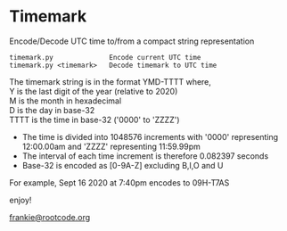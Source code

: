 # Timemark

Encode/Decode UTC time to/from a compact string representation

```
timemark.py              Encode current UTC time
timemark.py <timemark>   Decode timemark to UTC time
```

The timemark string is in the format YMD-TTTT where,  
  Y is the last digit of the year (relative to 2020)  
  M is the month in hexadecimal  
  D is the day in base-32  
  TTTT is the time in base-32 ('0000' to 'ZZZZ')  

- The time is divided into 1048576 increments with '0000' representing 12:00.00am and 'ZZZZ' representing 11:59.99pm   
- The interval of each time increment is therefore 0.082397 seconds
- Base-32 is encoded as [0-9A-Z] excluding B,I,O and U

For example, Sept 16 2020 at 7:40pm encodes to 09H-T7AS

enjoy!
 
frankie@rootcode.org
